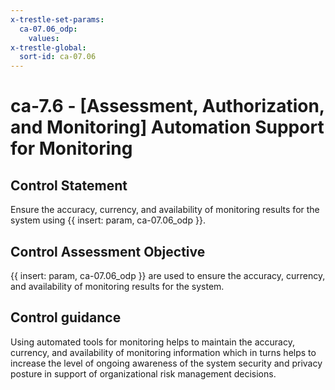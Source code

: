 ```yaml
---
x-trestle-set-params:
  ca-07.06_odp:
    values:
x-trestle-global:
  sort-id: ca-07.06
---
```


# ca-7.6 - \[Assessment, Authorization, and Monitoring\] Automation Support for Monitoring

## Control Statement

Ensure the accuracy, currency, and availability of monitoring results for the system using {{ insert: param, ca-07.06_odp }}.

## Control Assessment Objective

{{ insert: param, ca-07.06_odp }} are used to ensure the accuracy, currency, and availability of monitoring results for the system.

## Control guidance

Using automated tools for monitoring helps to maintain the accuracy, currency, and availability of monitoring information which in turns helps to increase the level of ongoing awareness of the system security and privacy posture in support of organizational risk management decisions.
